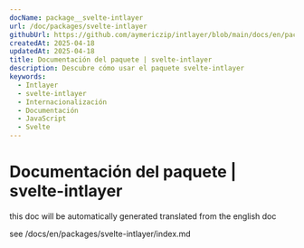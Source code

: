 ```yaml
---
docName: package__svelte-intlayer
url: /doc/packages/svelte-intlayer
githubUrl: https://github.com/aymericzip/intlayer/blob/main/docs/en/packages/svelte-intlayer/index.md
createdAt: 2025-04-18
updatedAt: 2025-04-18
title: Documentación del paquete | svelte-intlayer
description: Descubre cómo usar el paquete svelte-intlayer
keywords:
  - Intlayer
  - svelte-intlayer
  - Internacionalización
  - Documentación
  - JavaScript
  - Svelte
---
```


# Documentación del paquete | svelte-intlayer

this doc will be automatically generated translated from the english doc

see /docs/en/packages/svelte-intlayer/index.md
